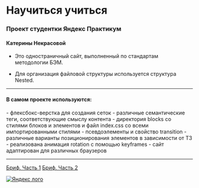 # Научиться учиться
### Проект студентки Яндекс Практикум
#### Катерины Некрасовой

* Это одностраничный сайт, выполненный по стандартам методологии БЭМ.

* Для организация файловой структуры используется структура Nested.
_______

#### В самом проекте используются:

_-_ флексбокс-верстка для создания сеток
_-_ различные семантические теги, соответствующие смыслу контента
_-_ директория blocks со стилями блоков и элементов и файл index.css со всеми импортированными стилями
_-_ псевдоэлементы и свойство transition
_-_ различные варианты позиционирования элементов в зависимости от ТЗ
_-_ реализована анимация rotation с помощью keyframes
_-_ сайт адаптирован для различных браузеров
_______

[Бриф. Часть 1](https://code.s3.yandex.net/web-developer/project-1/sprint-1-brief.pdf)
[Бриф. Часть 2](https://code.s3.yandex.net/web-developer/project-1/sprint-2-brief.pdf)

[![Яндекс лого](../how-to-learn/images/logo_place_header.svg)](https://practicum.yandex.ru/)

